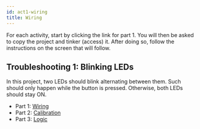```yaml
---
id: act1-wiring
title: Wiring
---
```


For each activity, start by clicking the link for part 1. You will then be asked to copy the project and tinker (access) it. After doing so, follow the instructions on the screen that will follow.

## Troubleshooting 1: Blinking LEDs
In this project, two LEDs should blink alternating between them. Such should only happen while the button is pressed. Otherwise, both LEDs should stay ON.

- Part 1: [Wiring](https://www.tinkercad.com/things/iRBJ9yMJIBk)
- Part 2: [Calibration](https://www.tinkercad.com/things/g6zk7oWU83r)
- Part 3: [Logic](https://www.tinkercad.com/things/hOsuUEL5WxY)
